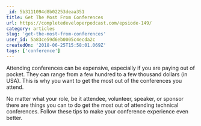 ```yaml
---
_id: 5b3111094d8b02253deaa351
title: Get The Most From Conferences
url: https://completedeveloperpodcast.com/epsiode-149/
category: articles
slug: 'get-the-most-from-conferences'
user_id: 5a83ce59d6eb0005c4ecda2c
createdOn: '2018-06-25T15:58:01.069Z'
tags: ['conference']
---
```


Attending conferences can be expensive, especially if you are paying out of pocket. They can range from a few hundred to a few thousand dollars (in USA). This is why you want to get the most out of the conferences you attend.

No matter what your role, be it attendee, volunteer, speaker, or sponsor there are things you can to do get the most out of attending technical conferences. Follow these tips to make your conference experience even better.
